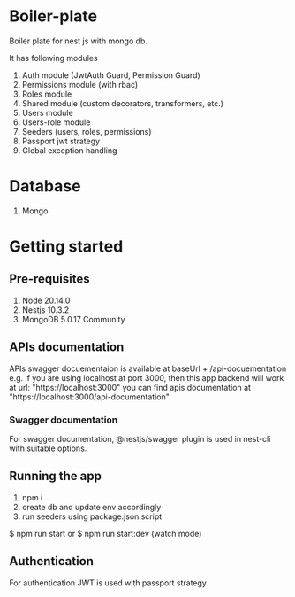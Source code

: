 # Boiler-plate
Boiler plate for nest js with mongo db. 

It has following modules

1. Auth module (JwtAuth Guard, Permission Guard)
4. Permissions module (with rbac)
5. Roles module
6. Shared module (custom decorators, transformers, etc.)
8. Users module
10. Users-role module
11. Seeders (users, roles, permissions)
12. Passport jwt strategy
13. Global exception handling

# Database
1. Mongo 

# Getting started

## Pre-requisites
1. Node 20.14.0
2. Nestjs 10.3.2
3. MongoDB 5.0.17 Community

## APIs documentation 
APIs swagger docuementaion is available at baseUrl + /api-docuementation
e.g.
if you are using localhost at port 3000, then this app backend will work at url: "https://localhost:3000"
you can find apis documentation at "https://localhost:3000/api-documentation" 

### Swagger documentation
For swagger documentation, @nestjs/swagger plugin is used in nest-cli with suitable options.

## Running the app

1. npm i
2. create db and update env accordingly
4. run seeders using package.json script

$ npm run start 
or
$ npm run start:dev (watch mode)

## Authentication
For authentication JWT is used with passport strategy
